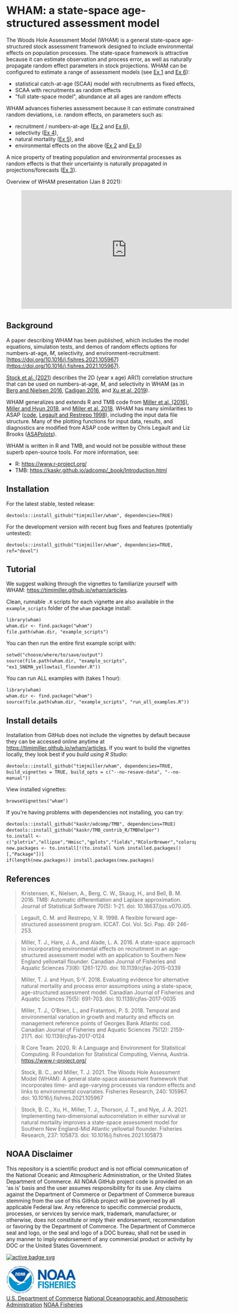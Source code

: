# WHAM: a state-space age-structured assessment model

The Woods Hole Assessment Model (WHAM) is a general state-space age-structured stock assessment framework designed to include environmental effects on population processes. The state-space framework is attractive because it can estimate observation and process error, as well as naturally propagate random effect parameters in stock projections. WHAM can be configured to estimate a range of assessment models (see [Ex 1](https://timjmiller.github.io/wham/articles/ex1_basics.html) and [Ex 6](https://timjmiller.github.io/wham/articles/ex6_NAA.html)):

- statistical catch-at-age (SCAA) model with recruitments as fixed effects, 
- SCAA with recruitments as random effects
- "full state-space model", abundance at all ages are random effects

WHAM advances fisheries assessment because it can estimate constrained random deviations, i.e. random effects, on parameters such as:

- recruitment / numbers-at-age ([Ex 2](https://timjmiller.github.io/wham/articles/ex2_CPI_recruitment.html) and [Ex 6](https://timjmiller.github.io/wham/articles/ex6_NAA.html)),
- selectivity ([Ex 4](https://timjmiller.github.io/wham/articles/ex4_selectivity.html)),
- natural mortality ([Ex 5](https://timjmiller.github.io/wham/articles/ex5_GSI_M.html)), and
- environmental effects on the above ([Ex 2](https://timjmiller.github.io/wham/articles/ex2_CPI_recruitment.html) and [Ex 5](https://timjmiller.github.io/wham/articles/ex5_GSI_M.html))

A nice property of treating population and environmental processes as random effects is that their uncertainty is naturally propagated in projections/forecasts ([Ex 3](https://timjmiller.github.io/wham/articles/ex3_projections.html)).

Overview of WHAM presentation (Jan 8 2021): 

<figure class="video_container">
  <iframe width="560" height="315" src="https://www.youtube.com/embed/o8vJvbIaOdE" frameborder="0" allowfullscreen="true"> </iframe>
</figure>

## Background

A paper describing WHAM has been published, which includes the model equations, simulation tests, and demos of random effects options for numbers-at-age, *M*, selectivity, and environment-recruitment: [https://doi.org/10.1016/j.fishres.2021.105967](https://doi.org/10.1016/j.fishres.2021.105967).

[Stock et al. (2021)](https://doi.org/10.1016/j.fishres.2021.105873) describes the 2D (year x age) AR(1) correlation structure that can be used on numbers-at-age, *M*, and selectivity in WHAM (as in [Berg and Nielsen 2016](https://doi.org/10.1093/icesjms/fsw046), [Cadigan 2016](https://doi.org/10.1139/cjfas-2015-0047), and [Xu et al. 2019](https://doi.org/10.1139/cjfas-2017-0446)).

WHAM generalizes and extends R and TMB code from [Miller et al. (2016)](https://doi.org/10.1139/cjfas-2015-0339), [Miller and Hyun 2018](https://doi.org/10.1139/cjfas-2017-0035), and [Miller et al. 2018](https://doi.org/10.1139/cjfas-2017-0124). WHAM has many similarities to ASAP ([code](https://www.nefsc.noaa.gov/nft/ASAP.html), [Legault and Restrepo 1998](http://www.ices.dk/sites/pub/Publication%20Reports/Expert%20Group%20Report/acom/2007/WGMHSA/Annex%203%20-%20ICCAT%20Working%20Document.pdf)), including the input data file structure. Many of the plotting functions for input data, results, and diagnostics are modified from ASAP code written by Chris Legault and Liz Brooks ([ASAPplots](https://github.com/cmlegault/ASAPplots)).

WHAM is written in R and TMB, and would not be possible without these superb open-source tools. For more information, see:

- R: https://www.r-project.org/
- TMB: https://kaskr.github.io/adcomp/_book/Introduction.html

## Installation

For the latest stable, tested release:

```
devtools::install_github("timjmiller/wham", dependencies=TRUE)
```

For the development version with recent bug fixes and features (potentially untested):

```
devtools::install_github("timjmiller/wham", dependencies=TRUE, ref="devel")
```

## Tutorial

We suggest walking through the vignettes to familiarize yourself with WHAM: https://timjmiller.github.io/wham/articles.

Clean, runnable `.R` scripts for each vignette are also available in the `example_scripts` folder of the `wham` package install:
```
library(wham)
wham.dir <- find.package("wham")
file.path(wham.dir, "example_scripts")
```

You can then run the entire first example script with:
```
setwd("choose/where/to/save/output")
source(file.path(wham.dir, "example_scripts", "ex1_SNEMA_yellowtail_flounder.R"))
```

You can run ALL examples with (takes 1 hour):
```
library(wham)
wham.dir <- find.package("wham")
source(file.path(wham.dir, "example_scripts", "run_all_examples.R"))
```

## Install details

Installation from GitHub does not include the vignettes by default because they can be accessed online anytime at https://timjmiller.github.io/wham/articles. If you want to build the vignettes locally, they look best if you *build using R Studio*:
```
devtools::install_github("timjmiller/wham", dependencies=TRUE, build_vignettes = TRUE, build_opts = c("--no-resave-data", "--no-manual"))
```

View installed vignettes:
```
browseVignettes("wham")
```

If you're having problems with dependencies not installing, you can try:
```
devtools::install_github("kaskr/adcomp/TMB", dependencies=TRUE)
devtools::install_github("kaskr/TMB_contrib_R/TMBhelper")
to.install <- c("plotrix","ellipse","Hmisc","gplots","fields","RColorBrewer","colorspace","mnormt","Deriv","tidyr","dplyr","ggplot2","viridis")
new.packages <- to.install[!(to.install %in% installed.packages()[,"Package"])]
if(length(new.packages)) install.packages(new.packages)
```

## References

> Kristensen, K., Nielsen, A., Berg, C. W., Skaug, H., and Bell, B. M. 2016. TMB: Automatic differentiation and Laplace approximation. Journal of Statistical Software 70(5): 1–21. doi: 10.18637/jss.v070.i05.

> Legault, C. M. and Restrepo, V. R. 1998. A flexible forward age-structured assessment program. ICCAT. Col. Vol. Sci. Pap. 49: 246-253. 

> Miller, T. J., Hare, J. A., and Alade, L. A. 2016. A state-space approach to incorporating environmental effects on recruitment in an age-structured assessment model with an application to Southern New England yellowtail flounder. Canadian Journal of Fisheries and Aquatic Sciences 73(8): 1261-1270. doi: 10.1139/cjfas-2015-0339

> Miller, T. J. and Hyun, S-Y. 2018. Evaluating evidence for alternative natural mortality and process error assumptions using a state-space, age-structured assessment model. Canadian Journal of Fisheries and Aquatic Sciences 75(5): 691-703. doi: 10.1139/cjfas-2017-0035

> Miller, T. J., O’Brien, L., and Fratantoni, P. S. 2018. Temporal and environmental variation in growth and maturity and effects on management reference points of Georges Bank Atlantic cod. Canadian Journal of Fisheries and Aquatic Sciences 75(12): 2159-2171. doi: 10.1139/cjfas-2017-0124

> R Core Team. 2020. R: A Language and Environment for Statistical Computing. R Foundation for Statistical Computing, Vienna, Austria. https://www.r-project.org/

> Stock, B. C., and Miller, T. J. 2021. The Woods Hole Assessment Model (WHAM): A general state-space assessment framework that incorporates time- and age-varying processes via random effects and links to environmental covariates. Fisheries Research, 240: 105967. doi: 10.1016/j.fishres.2021.105967

> Stock, B. C., Xu, H., Miller, T. J., Thorson, J. T., and Nye, J. A. 2021. Implementing two-dimensional autocorrelation in either survival or natural mortality improves a state-space assessment model for Southern New England-Mid Atlantic yellowtail flounder. Fisheries Research, 237: 105873. doi: 10.1016/j.fishres.2021.105873

## NOAA Disclaimer

This repository is a scientific product and is not official communication of the National Oceanic and
Atmospheric Administration, or the United States Department of Commerce. All NOAA GitHub project code is
provided on an ‘as is’ basis and the user assumes responsibility for its use. Any claims against the Department of
Commerce or Department of Commerce bureaus stemming from the use of this GitHub project will be governed
by all applicable Federal law. Any reference to specific commercial products, processes, or services by service
mark, trademark, manufacturer, or otherwise, does not constitute or imply their endorsement, recommendation or
favoring by the Department of Commerce. The Department of Commerce seal and logo, or the seal and logo of a
DOC bureau, shall not be used in any manner to imply endorsement of any commercial product or activity by
DOC or the United States Government.

<!-- badges: start -->

[![active badge svg](https://www.repostatus.org/badges/latest/active.svg)](https://www.repostatus.org)


<!-- badges: end -->


<footer >
     <a href="https://www.fisheries.noaa.gov/"><img src="man/figures/noaa-fisheries-rgb-2line-horizontal-small.png" height="75" alt="NOAA Fisheries"></a>
 <div class="mywrap_center">
  <a class ="mylink line" href="https://www.commerce.gov/">U.S. Department of Commerce</a>
 <a class ="mylink line" href="https://www.noaa.gov">National Oceanographic and Atmospheric Administration</a>
 <a class ="mylink" href="https://www.fisheries.noaa.gov/">NOAA Fisheries</a>
 </div>
</footer>
<!-- <div class ="attribution">Icons by icons8 https://icons8.com/</div>  -->

